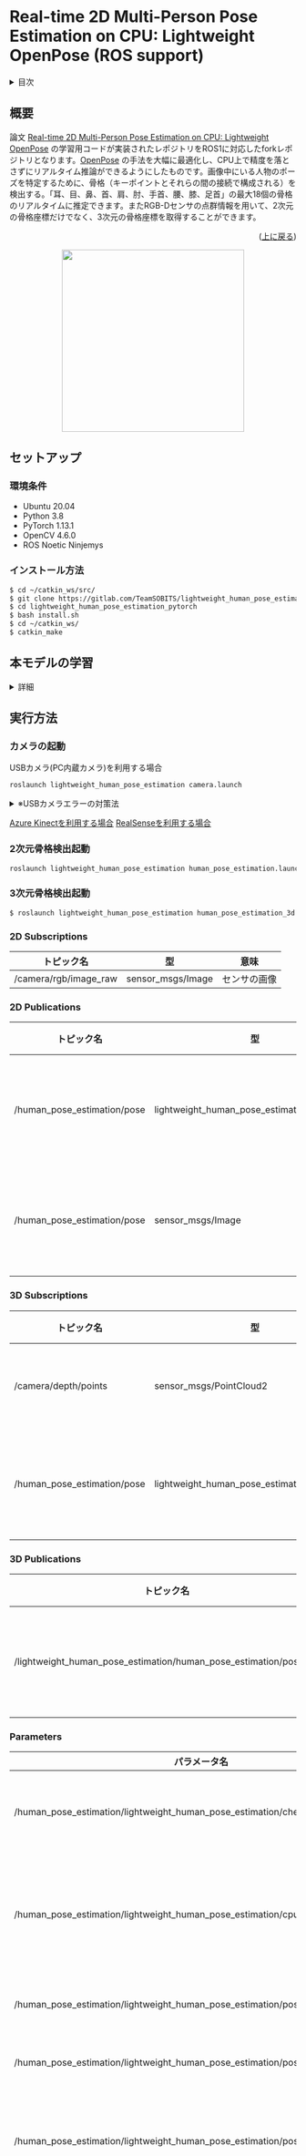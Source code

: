 <a name="readme-top"></a>

# Real-time 2D Multi-Person Pose Estimation on CPU: Lightweight OpenPose (ROS support) 

<details>
  <summary>目次</summary>
  <ol>
    <li>
      <a href="#概要">概要</a>
    </li>
    <li>
      <a href="#セットアップ">セットアップ</a>
      <ul>
        <li><a href="#環境条件">環境条件</a></li>
        <li><a href="#インストール方法">インストール方法</a></li>
      </ul>
    </li>
    <li>
      <a href="#本モデルの学習">本モデルの学習</a>
      <ul>
        <li><a href="#事前設定">事前設定</a></li>
        <li><a href="#学習">学習</a></li>
        <li><a href="#検証">検証</a></li>
        <li><a href="#学習済みモデル">学習済みモデル</a></li>
        <li><a href="#pythonデモ">Pythonデモ</a></li>
      </ul>
    </li>
    <li>
      <a href="#実行方法">実行方法</a>
      <ul>
        <li><a href="#カメラの起動">カメラの起動</a></li>
        <li><a href="#2次元骨格検出起動">2次元骨格検出起動</a></li>
        <li><a href="#3次元骨格検出起動">3次元骨格検出起動</a></li>
        <li><a href="#2d-subscriptions">2D Subscriptions</a></li>
        <li><a href="#2d-publications">2D Publications</a></li>
        <li><a href="#3d-subscriptions">3D Subscriptions</a></li>
        <li><a href="#3d-publications">3D Publications</a></li>
        <li><a href="#parameters">Parameters</a></li>
      </ul>
    </li>
    <li><a href="#既知の問題点">既知の問題点</a></li>
    <li><a href="#参考文献">参考文献</a></li>
  </ol>
</details>


## 概要
論文 [Real-time 2D Multi-Person Pose Estimation on CPU: Lightweight OpenPose](https://arxiv.org/pdf/1811.12004.pdf) の学習用コードが実装されたレポジトリをROS1に対応したforkレポジトリとなります。[OpenPose](https://github.com/CMU-Perceptual-Computing-Lab/openpose) の手法を大幅に最適化し、CPU上で精度を落とさずにリアルタイム推論ができるようにしたものです。画像中にいる人物のポーズを特定するために、骨格（キーポイントとそれらの間の接続で構成される）を検出する。「耳、目、鼻、首、肩、肘、手首、腰、膝、足首」の最大18個の骨格のリアルタイムに推定できます。またRGB-Dセンサの点群情報を用いて、2次元の骨格座標だけでなく、3次元の骨格座標を取得することができます。

<p align="right">(<a href="#readme-top">上に戻る</a>)</p>


<p align="center">
  <img src="img/preview_2.png" height="320"/>
</p>

## セットアップ


### 環境条件

* Ubuntu 20.04
* Python 3.8
* PyTorch 1.13.1
* OpenCV 4.6.0
* ROS Noetic Ninjemys

### インストール方法

```bash
$ cd ~/catkin_ws/src/
$ git clone https://gitlab.com/TeamSOBITS/lightweight_human_pose_estimation_pytorch.git
$ cd lightweight_human_pose_estimation_pytorch
$ bash install.sh
$ cd ~/catkin_ws/
$ catkin_make 
```

## 本モデルの学習

<details>
<summary>詳細</summary>

### 事前設定

1. Download COCO 2017 dataset: [http://cocodataset.org/#download](http://cocodataset.org/#download) (train, val, annotations) and unpack it to `<COCO_HOME>` folder.
2. Install requirements

```bash
$ python3 -m pip install -r requirements.txt
```

### 学習

Training consists of 3 steps (given AP values for full validation dataset):
* Training from MobileNet weights. Expected AP after this step is ~38%.
* Training from weights, obtained from previous step. Expected AP after this step is ~39%.
* Training from weights, obtained from previous step and increased number of refinement stages to 3 in network. Expected AP after this step is ~40% (for the network with 1 refinement stage, two next are discarded).

1. Download pre-trained MobileNet v1 weights `mobilenet_sgd_68.848.pth.tar` from: [https://github.com/marvis/pytorch-mobilenet](https://github.com/marvis/pytorch-mobilenet) (sgd option). If this doesn't work, download from [GoogleDrive](https://drive.google.com/file/d/18Ya27IAhILvBHqV_tDp0QjDFvsNNy-hv/view?usp=sharing).

2. Convert train annotations in internal format. Run:

```bash
$ python3 scripts/prepare_train_labels.py --labels <COCO_HOME>/annotations/person_keypoints_train2017.json
```

It will produce `prepared_train_annotation.pkl` with converted in internal format annotations.

   [OPTIONAL] For fast validation it is recommended to make *subset* of validation dataset. Run:

```bash
$ python3 scripts/make_val_subset.py --labels <COCO_HOME>/annotations/person_keypoints_val2017.json
```

It will produce `val_subset.json` with annotations just for 250 random images (out of 5000).

3. To train from MobileNet weights, run:

```bash
$ python3 train.py --train-images-folder <COCO_HOME>/train2017/ --prepared-train-labels prepared_train_annotation.pkl --val-labels val_subset.json --val-images-folder <COCO_HOME>/val2017/ --checkpoint-path <path_to>/mobilenet_sgd_68.848.pth.tar --from-mobilenet
```

4. Next, to train from checkpoint from previous step, run:

```bash
$ python3 train.py --train-images-folder <COCO_HOME>/train2017/ --prepared-train-labels prepared_train_annotation.pkl --val-labels val_subset.json --val-images-folder <COCO_HOME>/val2017/ --checkpoint-path <path_to>/checkpoint_iter_420000.pth --weights-only
```

5. Finally, to train from checkpoint from previous step and 3 refinement stages in network, run:

```bash
$ python3 train.py --train-images-folder <COCO_HOME>/train2017/ --prepared-train-labels prepared_train_annotation.pkl --val-labels val_subset.json --val-images-folder <COCO_HOME>/val2017/ --checkpoint-path <path_to>/checkpoint_iter_280000.pth --weights-only --num-refinement-stages 3
```

We took checkpoint after 370000 iterations as the final one.

We did not perform the best checkpoint selection at any step, so similar result may be achieved after less number of iterations.


### 検証

1. Run:

```bash
$ python3 val.py --labels <COCO_HOME>/annotations/person_keypoints_val2017.json --images-folder <COCO_HOME>/val2017 --checkpoint-path <CHECKPOINT>
```

### 学習済みモデル

The model expects normalized image (mean=[128, 128, 128], scale=[1/256, 1/256, 1/256]) in planar BGR format.
Pre-trained on COCO model is available at: https://download.01.org/opencv/openvino_training_extensions/models/human_pose_estimation/checkpoint_iter_370000.pth, it has 40% of AP on COCO validation set (38.6% of AP on the val *subset*).

### Pythonデモ

We provide python demo just for the quick results preview. Please, consider c++ demo for the best performance. To run the python demo from a webcam:

```bash
$ cd script
$ python3 demo.py --checkpoint-path checkpoints/checkpoint_iter_370000.pth --video 0
```
</details>


## 実行方法


### カメラの起動
USBカメラ(PC内蔵カメラ)を利用する場合
```bash
roslaunch lightweight_human_pose_estimation camera.launch
```
<details>
<summary>※USBカメラエラーの対策法</summary>

以下のようなエラーが発生した場合：
```bash
[ERROR] [1663911409.917317256]: Permission denied opening /dev/bus/usb/001/002
```

以下のコードを実行してください：
```bash
$ sudo chmod o+w /dev/bus/usb/001/002
```
</details>


[Azure Kinectを利用する場合](https://github.com/TeamSOBITS/azure_kinect_ros_driver) 
[RealSenseを利用する場合](https://github.com/TeamSOBITS/realsense_ros) 

### 2次元骨格検出起動
```bash
roslaunch lightweight_human_pose_estimation human_pose_estimation.launch
```
### 3次元骨格検出起動
```bash
$ roslaunch lightweight_human_pose_estimation human_pose_estimation_3d.launch
```

### 2D Subscriptions
|トピック名|型|意味|
|---|---|---|
|/camera/rgb/image_raw|sensor_msgs/Image|センサの画像|

### 2D Publications
|トピック名|型|意味|
|---|---|---|
|/human_pose_estimation/pose|lightweight_human_pose_estimation/KeyPoints|2次元の骨格情報|
|/human_pose_estimation/pose|sensor_msgs/Image|2次元の骨格画像|

### 3D Subscriptions
|トピック名|型|意味|
|---|---|---|
|/camera/depth/points|sensor_msgs/PointCloud2|センサの点群|
|/human_pose_estimation/pose|lightweight_human_pose_estimation/KeyPoints|2次元の骨格情報|


### 3D Publications
|トピック名|型|意味|
|---|---|---|
|/lightweight_human_pose_estimation/human_pose_estimation/pose_3d|lightweight_human_pose_estimation/KeyPoints_3d|3次元の骨格情報|

### Parameters
|パラメータ名|型|意味|
|---|---|---|
|/human_pose_estimation/lightweight_human_pose_estimation/checkpoint_path|string|モデルのweightファイルのパス|
|/human_pose_estimation/lightweight_human_pose_estimation/cpu|bool|CPUのみで骨格検出するか(CUDAを利用する場合：False)|
|/human_pose_estimation/lightweight_human_pose_estimation/pose_image_topic_name|string|センサ画像のトピック名|
|/human_pose_estimation/lightweight_human_pose_estimation/pose_img_show_flag|bool|画像を表示するかのフラグ|
|/human_pose_estimation/lightweight_human_pose_estimation/pose_pub_result_image|bool|骨格検出画像をパブリッシュするかのフラグ|
|/human_pose_estimation/lightweight_human_pose_estimation/smooth|bool|前フレームとの骨格をスムーズ化するかのフラグ|
|/human_pose_estimation/lightweight_human_pose_estimation/track|bool|前フレームの結果を伝播するかのフラグ|

## 既知の問題点

We observe this error with maximum number of open files (`ulimit -n`) equals to 1024:

```
  File "train.py", line 164, in <module>
    args.log_after, args.val_labels, args.val_images_folder, args.val_output_name, args.checkpoint_after, args.val_after)
  File "train.py", line 77, in train
    for _, batch_data in enumerate(train_loader):
  File "/<path>/python3.6/site-packages/torch/utils/data/dataloader.py", line 330, in __next__
    idx, batch = self._get_batch()
  File "/<path>/python3.6/site-packages/torch/utils/data/dataloader.py", line 309, in _get_batch
    return self.data_queue.get()
  File "/<path>/python3.6/multiprocessing/queues.py", line 337, in get
    return _ForkingPickler.loads(res)
  File "/<path>/python3.6/site-packages/torch/multiprocessing/reductions.py", line 151, in rebuild_storage_fd
    fd = df.detach()
  File "/<path>/python3.6/multiprocessing/resource_sharer.py", line 58, in detach
    return reduction.recv_handle(conn)
  File "/<path>/python3.6/multiprocessing/reduction.py", line 182, in recv_handle
    return recvfds(s, 1)[0]
  File "/<path>/python3.6/multiprocessing/reduction.py", line 161, in recvfds
    len(ancdata))
RuntimeError: received 0 items of ancdata
```

To get rid of it, increase the limit to bigger number, e.g. 65536, run in the terminal: `ulimit -n 65536`


## 参考文献

If this helps your research, please cite the paper:

```
@inproceedings{osokin2018lightweight_openpose,
    author={Osokin, Daniil},
    title={Real-time 2D Multi-Person Pose Estimation on CPU: Lightweight OpenPose},
    booktitle = {arXiv preprint arXiv:1811.12004},
    year = {2018}
}
```
